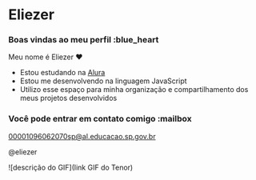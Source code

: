 # Eliezer

### Boas vindas ao meu perfil :blue_heart

Meu nome é Eliezer ❤

- Estou estudando na [Alura](https://www.alura.com.br)
- Estou me desenvolvendo na linguagem JavaScript
- Utilizo esse espaço para minha organização e compartilhamento dos meus projetos desenvolvidos

### Você pode entrar em contato comigo :mailbox

00001096062070sp@al.educacao.sp.gov.br

@eliezer

![descrição do GIF](link GIF do Tenor)
